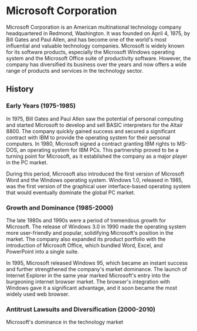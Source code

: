 # Microsoft Corporation

Microsoft Corporation is an American multinational technology company headquartered in Redmond, Washington. It was founded on April 4, 1975, by Bill Gates and Paul Allen, and has become one of the world's most influential and valuable technology companies. Microsoft is widely known for its software products, especially the Microsoft Windows operating system and the Microsoft Office suite of productivity software. However, the company has diversified its business over the years and now offers a wide range of products and services in the technology sector.

## History

### Early Years (1975-1985)
In 1975, Bill Gates and Paul Allen saw the potential of personal computing and started Microsoft to develop and sell BASIC interpreters for the Altair 8800. The company quickly gained success and secured a significant contract with IBM to provide the operating system for their personal computers. In 1980, Microsoft signed a contract granting IBM rights to MS-DOS, an operating system for IBM PCs. This partnership proved to be a turning point for Microsoft, as it established the company as a major player in the PC market.

During this period, Microsoft also introduced the first version of Microsoft Word and the Windows operating system. Windows 1.0, released in 1985, was the first version of the graphical user interface-based operating system that would eventually dominate the global PC market.

### Growth and Dominance (1985-2000)
The late 1980s and 1990s were a period of tremendous growth for Microsoft. The release of Windows 3.0 in 1990 made the operating system more user-friendly and popular, solidifying Microsoft's position in the market. The company also expanded its product portfolio with the introduction of Microsoft Office, which bundled Word, Excel, and PowerPoint into a single suite.

In 1995, Microsoft released Windows 95, which became an instant success and further strengthened the company's market dominance. The launch of Internet Explorer in the same year marked Microsoft's entry into the burgeoning internet browser market. The browser's integration with Windows gave it a significant advantage, and it soon became the most widely used web browser.

### Antitrust Lawsuits and Diversification (2000-2010)
Microsoft's dominance in the technology market
